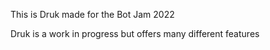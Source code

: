 This is Druk made for the Bot Jam 2022

Druk is a work in progress but offers many different features
